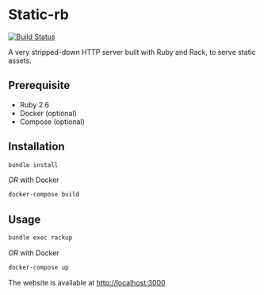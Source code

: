 # Static-rb

[![Build Status](https://github.com/jveillet/static-rb/workflows/CI/badge.svg)](https://github.com/jveillet/static-rb/actions)

A very stripped-down HTTP server built with Ruby and Rack, to serve static assets.

## Prerequisite

* Ruby 2.6
* Docker (optional)
* Compose (optional)

## Installation

```bash
bundle install
```

_OR_ with Docker

```bash
docker-compose build
```

## Usage

```bash
bundle exec rackup
```

_OR_ with Docker

```bash
docker-compose up
```

The website is available at [http://localhost:3000](http://localhost:3000)
